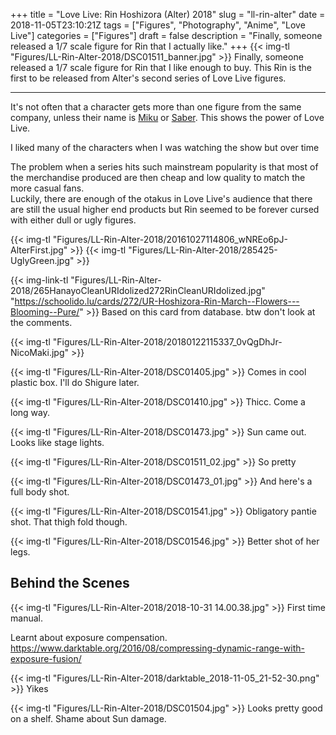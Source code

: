 +++
title = "Love Live: Rin Hoshizora (Alter) 2018"
slug = "ll-rin-alter"
date = 2018-11-05T23:10:21Z
tags = ["Figures", "Photography", "Anime", "Love Live"]
categories = ["Figures"]
draft = false
description = "Finally, someone released a 1/7 scale figure for Rin that I actually like."
+++
{{< img-tl "Figures/LL-Rin-Alter-2018/DSC01511_banner.jpg" >}}
Finally, someone released a 1/7 scale figure for Rin that I like enough to buy. This Rin is the first to be released from Alter's second series of Love Live figures.
<!--more-->
***
It's not often that a character gets more than one figure from the same company, unless their name is [Miku](https://myfigurecollection.net/browse.v4.php?current=categoryId&categoryId=1&rootId=0&orEntries%5B%5D=1590&output=2&sort=insert&order=desc&mode=search&year=2018&month=11&domainId=-1) or [Saber](https://myfigurecollection.net/browse.v4.php?current=categoryId&categoryId=1&rootId=0&orEntries%5B%5D=1654&output=2&sort=insert&order=desc&mode=search&year=2018&month=11&domainId=-1). This shows the power of Love Live.

I liked many of the characters when I was watching the show but over time

The problem when a series hits such mainstream popularity is that most of the merchandise produced are then cheap and low quality to match the more casual fans.  
Luckily, there are enough of the otakus in Love Live's audience that there are still the usual higher end products but Rin seemed to be forever cursed with either dull or ugly figures.

{{< img-tl "Figures/LL-Rin-Alter-2018/20161027114806_wNREo6pJ-AlterFirst.jpg" >}}
{{< img-tl "Figures/LL-Rin-Alter-2018/285425-UglyGreen.jpg" >}}

{{< img-link-tl "Figures/LL-Rin-Alter-2018/265HanayoCleanURIdolized272RinCleanURIdolized.jpg" "https://schoolido.lu/cards/272/UR-Hoshizora-Rin-March--Flowers---Blooming--Pure/" >}}
Based on this card from database. btw don't look at the comments.

{{< img-tl "Figures/LL-Rin-Alter-2018/20180122115337_0vQgDhJr-NicoMaki.jpg" >}}

{{< img-tl "Figures/LL-Rin-Alter-2018/DSC01405.jpg" >}}
Comes in cool plastic box. I'll do Shigure later.

{{< img-tl "Figures/LL-Rin-Alter-2018/DSC01410.jpg" >}}
Thicc. Come a long way.

{{< img-tl "Figures/LL-Rin-Alter-2018/DSC01473.jpg" >}}
Sun came out. Looks like stage lights.

{{< img-tl "Figures/LL-Rin-Alter-2018/DSC01511_02.jpg" >}}
So pretty

{{< img-tl "Figures/LL-Rin-Alter-2018/DSC01473_01.jpg" >}}
And here's a full body shot.

{{< img-tl "Figures/LL-Rin-Alter-2018/DSC01541.jpg" >}}
Obligatory pantie shot. That thigh fold though.

{{< img-tl "Figures/LL-Rin-Alter-2018/DSC01546.jpg" >}}
Better shot of her legs.

## Behind the Scenes

{{< img-tl "Figures/LL-Rin-Alter-2018/2018-10-31 14.00.38.jpg" >}}
First time manual.

Learnt about exposure compensation. https://www.darktable.org/2016/08/compressing-dynamic-range-with-exposure-fusion/

{{< img-tl "Figures/LL-Rin-Alter-2018/darktable_2018-11-05_21-52-30.png" >}}
Yikes

{{< img-tl "Figures/LL-Rin-Alter-2018/DSC01504.jpg" >}}
Looks pretty good on a shelf. Shame about Sun damage.
